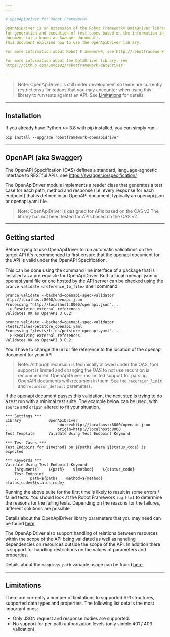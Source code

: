 ```yaml
---
---

# OpenApiDriver for Robot Framework®

OpenApiDriver is an extension of the Robot Framework® DataDriver library that allows
for generation and execution of test cases based on the information in an OpenAPI
document (also known as Swagger document).
This document explains how to use the OpenApiDriver library.

For more information about Robot Framework®, see http://robotframework.org.

For more information about the DataDriver library, see
https://github.com/Snooz82/robotframework-datadriver.

---
```


> Note: OpenApiDriver is still under development so there are currently
restrictions / limitations that you may encounter when using this library to run
tests against an API. See [Limitations](#limitations) for details.

---

## Installation

If you already have Python >= 3.8 with pip installed, you can simply run:

`pip install --upgrade robotframework-openapidriver`

---

## OpenAPI (aka Swagger)

The OpenAPI Specification (OAS) defines a standard, language-agnostic interface
to RESTful APIs, see https://swagger.io/specification/

The OpenApiDriver module implements a reader class that generates a test case for
each path, method and response (i.e. every response for each endpoint) that is defined
in an OpenAPI document, typically an openapi.json or openapi.yaml file.

> Note: OpenApiDriver is designed for APIs based on the OAS v3
The library has not been tested for APIs based on the OAS v2.

---

## Getting started

Before trying to use OpenApiDriver to run automatic validations on the target API
it's recommended to first ensure that the openapi document for the API is valid
under the OpenAPI Specification.

This can be done using the command line interface of a package that is installed as
a prerequisite for OpenApiDriver.
Both a local openapi.json or openapi.yaml file or one hosted by the API server
can be checked using the `prance validate <reference_to_file>` shell command:

```shell
prance validate --backend=openapi-spec-validator http://localhost:8000/openapi.json
Processing "http://localhost:8000/openapi.json"...
 -> Resolving external references.
Validates OK as OpenAPI 3.0.2!

prance validate --backend=openapi-spec-validator /tests/files/petstore_openapi.yaml
Processing "/tests/files/petstore_openapi.yaml"...
 -> Resolving external references.
Validates OK as OpenAPI 3.0.2!
```

You'll have to change the url or file reference to the location of the openapi
document for your API.

> Note: Although recursion is technically allowed under the OAS, tool support is limited
and changing the OAS to not use recursion is recommended.
OpenApiDriver has limited support for parsing OpenAPI documents with
recursion in them. See the `recursion_limit` and `recursion_default` parameters.

If the openapi document passes this validation, the next step is trying to do a test
run with a minimal test suite.
The example below can be used, with `source` and `origin` altered to fit your situation.

``` robotframework
*** Settings ***
Library            OpenApiDriver
...                    source=http://localhost:8000/openapi.json
...                    origin=http://localhost:8000
Test Template      Validate Using Test Endpoint Keyword

*** Test Cases ***
Test Endpoint for ${method} on ${path} where ${status_code} is expected

*** Keywords ***
Validate Using Test Endpoint Keyword
    [Arguments]    ${path}    ${method}    ${status_code}
    Test Endpoint
    ...    path=${path}    method=${method}    status_code=${status_code}

```

Running the above suite for the first time is likely to result in some
errors / failed tests.
You should look at the Robot Framework `log.html` to determine the reasons
for the failing tests.
Depending on the reasons for the failures, different solutions are possible.

Details about the OpenApiDriver library parameters that you may need can be found
[here](https://marketsquare.github.io/robotframework-openapidriver/openapidriver.html).

The OpenApiDriver also support handling of relations between resources within the scope
of the API being validated as well as handling dependencies on resources outside the
scope of the API. In addition there is support for handling restrictions on the values
of parameters and properties.

Details about the `mappings_path` variable usage can be found
[here](https://marketsquare.github.io/robotframework-openapi-libcore/advanced_use.html).

---

## Limitations

There are currently a number of limitations to supported API structures, supported
data types and properties. The following list details the most important ones:
- Only JSON request and response bodies are supported.
- No support for per-path authorization levels (only simple 401 / 403 validation).

